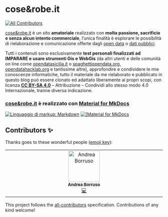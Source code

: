 # cose&robe.it
<!-- ALL-CONTRIBUTORS-BADGE:START - Do not remove or modify this section -->
[![All Contributors](https://img.shields.io/badge/all_contributors-1-orange.svg?style=flat-square)](#contributors-)
<!-- ALL-CONTRIBUTORS-BADGE:END -->
[cose&robe.it](https://coseerobe.it/) è un sito **amatoriale** realizzato con **molta passione, sacrificio e senza alcun intento commerciale**, l’unica finalità è esplorare le possibilità di rielaborazione e comunicazione offerte dagli [open data](https://it.wikipedia.org/wiki/Dati_aperti) o [dati pubblici](https://medium.com/open-data-stories/non-open-data-ma-dati-pubblici-la-metafora-dellacqua-b09ff1c24fe3).

Tutti i contenuti sono esclusivamente **test personali finalizzati ad IMPARARE e usare strumenti Gis e WebGis** (da altri utenti e delle comunità on line come [opendatasicilia.it](http://opendatasicilia.it/) o [spaghettiopendata.org,](http://www.spaghettiopendata.org/) [opendatahacklab.org](http://opendatahacklab.org/site/) e tantissime altre), approfondire e condividere le mie conoscenze informatiche, tutto il materiale da me rielaborato e pubblicato in questo blog può essere clonato ed adattato liberamente ai propri scopi, con licenza **[CC BY-SA 4.0](https://creativecommons.org/licenses/by/4.0/deed.it)** – Attribuzione – Condividi allo stesso modo 4.0 Internazionale, tranne diversa indicazione.

### [cose&robe.it](https://coseerobe.it/) è realizzato con [Material for MkDocs](https://squidfunk.github.io/mkdocs-material/)
<a href="https://www.mkdocs.org/" target="_black"> 
<img src="https://img.shields.io/static/v1?label=Linguaggio%20di%20markup&message=Markdown&color=ff0000&logo=Markdown&logoColor=ff0000&style=for-the-badge" title="Linguaggio di markup: Markdown"></a>

<a href="https://squidfunk.github.io/mkdocs-material/" target="_black"> 
 <img src="https://img.shields.io/static/v1?label=Template%20di%20MkDocs&message=Material for MkDocs&color=ff0000&logo=Markdown&logoColor=ff0000&style=for-the-badge" title="[Material for MkDocs"> 
</a>




## Contributors ✨

Thanks goes to these wonderful people ([emoji key](https://allcontributors.org/docs/en/emoji-key)):

<!-- ALL-CONTRIBUTORS-LIST:START - Do not remove or modify this section -->
<!-- prettier-ignore-start -->
<!-- markdownlint-disable -->
<table>
  <tbody>
    <tr>
      <td align="center" valign="top" width="14.28%"><a href="https://medium.com/@aborruso"><img src="https://avatars.githubusercontent.com/u/30607?v=4?s=100" width="100px;" alt="Andrea Borruso"/><br /><sub><b>Andrea Borruso</b></sub></a><br /><a href="https://github.com/coseerobe/coseerobe/commits?author=aborruso" title="Code">💻</a></td>
    </tr>
  </tbody>
</table>

<!-- markdownlint-restore -->
<!-- prettier-ignore-end -->

<!-- ALL-CONTRIBUTORS-LIST:END -->

This project follows the [all-contributors](https://github.com/all-contributors/all-contributors) specification. Contributions of any kind welcome!
